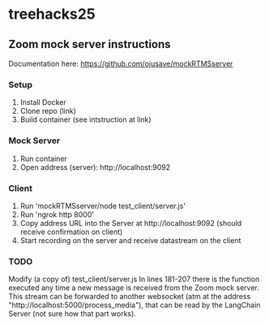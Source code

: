 # treehacks25

## Zoom mock server instructions
Documentation here: https://github.com/ojusave/mockRTMSserver
### Setup
1) Install Docker
2) Clone repo (link)
3) Build container (see intstruction at link)

### Mock Server
1) Run container
2) Open address (server): http://localhost:9092 

### Client
1) Run 'mockRTMSserver/node test_client/server.js'
2) Run 'ngrok http 8000'
3) Copy address URL into the Server at http://localhost:9092 (should receive confirmation on client)
4) Start recording on the server and receive datastream on the client



### TODO
Modify (a copy of) test_client/server.js
In lines 181-207 there is the function executed any time a new message is received from the Zoom mock server. This stream can be forwarded to another websocket (atm at the address "http://localhost:5000/process_media"), that can be read by the LangChain Server (not sure how that part works).
